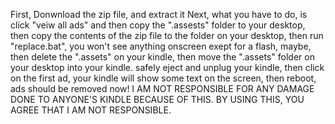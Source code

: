 First, Donwnload the zip file, and extract it Next, what you have to do, is click "veiw all ads" and then copy the ".assests" folder to your desktop, then copy the contents of the zip file to the folder on your desktop, then run "replace.bat", you won't see anything onscreen exept for a flash, maybe, then delete the ".assets" on your kindle, then move the ".assets" folder on your desktop into your kindle. safely eject and unplug your kindle, then click on the first ad, your kindle will show some text on the screen, then reboot, ads should be removed now!
I AM NOT RESPONSIBLE FOR ANY DAMAGE DONE TO ANYONE'S KINDLE BECAUSE OF THIS. BY USING THIS, YOU AGREE THAT I AM NOT RESPONSIBLE.
